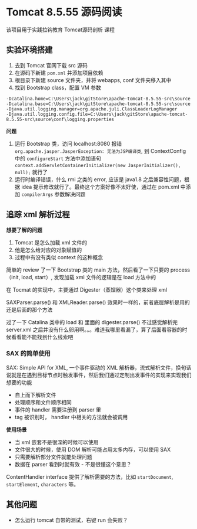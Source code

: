 # Tomcat 8.5.55 源码阅读

该项目用于实践拉钩教育 Tomcat源码剖析 课程

## 实验环境搭建

1. 去到 Tomcat 官网下载 src 源码
1. 在源码下新建 `pom.xml` 并添加项目依赖
1. 根目录下新建 source 文件夹，并将 webapps, conf 文件夹移入其中
1. 找到 Bootstrap class，配置 VM 参数

```config
-Dcatalina.home=C:\Users\jack\gitStore\apache-tomcat-8.5.55-src\source
-Dcatalina.base=C:\Users\jack\gitStore\apache-tomcat-8.5.55-src\source
-Djava.util.logging.manager=org.apache.juli.ClassLoaderLogManager
-Djava.util.logging.config.file=C:\Users\jack\gitStore\apache-tomcat-8.5.55-src\source\conf\logging.properties
```

**问题**

1. 运行 Bootstrap 类，访问 localhost:8080 报错 `org.apache.jasper.JasperException: 无法为JSP编译类`, 到 ContextConfig 中的 `configureStart` 方法中添加语句 `context.addServletContainerInitializer(new JasperInitializer(), null);` 就行了
1. 运行时编译错误，什么 rmi 之类的 error, 应该是 java1.8 之后兼容性问题，根据 idea 提示修改就行了。最终这个方案好像不太好使，通过在 pom.xml 中添加 `compilerArgs` 参数解决问题
    
## 追踪 xml 解析过程

**想要了解的问题**

1. Tomcat 是怎么加载 xml 文件的
1. 他是怎么给对应的对象赋值的
1. 过程中有没有类似 context 的这种概念

简单的 review 了一下 Bootstrap 类的 main 方法，然后看了一下只要的 process（init, load, start）, 发现加载 xml 文件的逻辑是在 load 方法中的

在 Tocmat 的实现中，主要通过 Digester（蒸馏器）这个类来处理 xml

SAXParser.parse() 和 XMLReader.parse() 效果时一样的，前者底层解析是用的还是后面的那个方法

过了一下 Catalina 类中的 load 和 里面的 digester.parse() 不过感觉解析完 server.xml 之后并没有什么卵用啊。。。难道我哪里看漏了，算了后面看容器的时候看看能不能找到什么线索吧

### SAX 的简单使用

SAX: Simple API for XML, 一个事件驱动的 XML 解析器，流式解析文件，换句话说就是在遇到目标节点时触发事件，然后我们通过定制出发事件的实现来实现我们想要的功能

* 自上而下解析文件
* 处理顺序和文件顺序相同
* 事件的 handler 需要注册到 parser 里
* tag 被识别时， handler 中相关的方法就会被调用

**使用场景**

* 当 xml 嵌套不是很深的时候可以使用
* 文件很大的时候，使用 DOM 解析可能占用太多内存，可以使用 SAX
* 只需要解析部分文件就能处理问题
* 数据在 parser 看到时就有效 - 不是很懂这个意思？

ContentHandler interface 提供了解析需要的方法，比如 `startDocument`, `startElement`, `characters` 等。

## 其他问题

* 怎么运行 tomcat 自带的测试，右键 run 会失败？